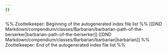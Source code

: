 ```yaml
---
{}
---
```

%% Zoottelkeeper: Beginning of the autogenerated index file list  %%
 [[DND Markdown/compendium/classes/Barbarian/barbarian-path-of-the-berserker|barbarian-path-of-the-berserker]]
 [[DND Markdown/compendium/classes/Barbarian/barbarian|barbarian]]
%% Zoottelkeeper: End of the autogenerated index file list  %%
